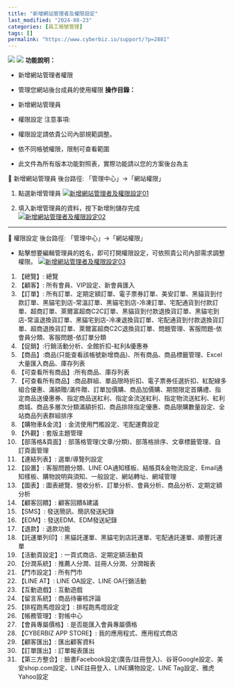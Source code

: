 ```yaml
---
title: "新增網站管理者及權限設定"
last_modified: "2024-08-23"
categories: [員工帳號管理]
tags: []
permalink: "https://www.cyberbiz.io/support/?p=2881"
---
```


![](https://www.cyberbiz.io/support/wp-content/uploads/適用站別.png)
[![](https://www.cyberbiz.io/support/wp-content/uploads/台灣站.png)](https://www.cyberbiz.io/support/?page_id=2490)
**功能說明：**  

* 新增網站管理者權限
* 管理您網站後台成員的使用權限
**操作目錄：**

* 新增網站管理員
* 權限設定
注意事項:  

* 權限設定請依貴公司內部規範調整。
* 依不同帳號權限，限制可查看範圍
* 此文件為所有版本功能對照表，實際功能請以您的方案後台為主

📌 新增網站管理員 後台路徑: 「管理中心」→「網站權限」  


1. 點選新增管理員 [![新增網站管理者及權限設定01](https://www.cyberbiz.io/support/wp-content/uploads/資安防護機制說明06.png)](https://www.cyberbiz.io/support/wp-content/uploads/資安防護機制說明06.png)


2. 填入新增管理員的資料，按下新增則儲存完成  
[![新增網站管理者及權限設定02](https://www.cyberbiz.io/support/wp-content/uploads/新增網站管理者及權限設定02.png)](https://www.cyberbiz.io/support/wp-content/uploads/新增網站管理者及權限設定02.png)



* * *


📌 權限設定 後台路徑: 「管理中心」→「網站權限」  

* 點擊想要編輯管理員的姓名，即可打開權限設定，可依照貴公司內部需求調整權限。 [![新增網站管理者及權限設定03](https://www.cyberbiz.io/support/wp-content/uploads/新增網站管理者及權限設定03.png)](https://www.cyberbiz.io/support/wp-content/uploads/新增網站管理者及權限設定03.png)


1. 【總覽】: 總覽
2. 【顧客】: 所有會員、VIP設定、新會員匯入
3. 【訂單】: 所有訂單、定期定額訂單、電子票券訂單、美安訂單、黑貓貨到付款訂單、黑貓宅到店-常溫訂單、黑貓宅到店-冷凍訂單、宅配通貨到付款訂單、超商訂單、萊爾富超商C2C訂單、黑貓貨到付款退換貨訂單、黑貓宅到店-常溫退換貨訂單、黑貓宅到店-冷凍退換貨訂單、宅配通貨到付款退換貨訂單、超商退換貨訂單、萊爾富超商C2C退換貨訂單、問題管理、客服問題-依會員分類、客服問題-依訂單分類
4. 【促銷】:行銷活動分析、全館折扣-紅利&優惠券
5. 【商品】:商品(只能查看該帳號新增商品)、所有商品、商品標籤管理、Excel大量匯入商品、庫存列表
6. 【可查看所有商品】:所有商品、庫存列表
7. 【可查看所有商品】:商品群組、單品限時折扣、電子票券任選折扣、紅配綠多組合優惠、滿額贈/滿件贈、訂單加價購、商品加價購、期間限定首購禮、指定商品送優惠券、指定商品送紅利、指定金流送紅利、指定物流送紅利、紅利商城、商品多層次分類滿額折扣、商品排除指定優惠、商品限購數量設定、全站商品列表群組排序
8. 【購物車&金流】: 金流使用門檻設定、宅配運費設定
9. 【外觀】: 套版主題管理
10. 【部落格&頁面】: 部落格管理(文章/分類)、部落格排序、文章標籤管理、自訂頁面管理
11. 【連結列表】: 選單/導覽列設定
12. 【設置】: 客服問題分類、LINE OA通知樣板、結帳頁&金物流設定、Email通知樣板、購物說明與須知、一般設定、網站轉址、網域管理
13. 【圖表】: 圖表總覽、營收分析、訂單分析、會員分析、商品分析、定期定額分析
14. 【顧客回饋】: 顧客回饋&建議
15. 【SMS】: 發送簡訊、簡訊發送紀錄
16. 【EDM】: 發送EDM、EDM發送紀錄
17. 【退款】: 退款功能
18. 【託運單列印】: 黑貓託運單、黑貓宅到店託運單、宅配通託運單、順豐託運單
19. 【活動頁設定】: 一頁式商店、定期定額活動頁
20. 【分潤系統】: 推薦人分潤、註冊人分潤、分潤報表
21. 【門市設定】: 所有門市
22. 【LINE AT】: LINE OA設定、LINE OA行銷活動
23. 【互動遊戲】: 互動遊戲
24. 【留言系統】: 商品待審核評論
25. 【排程跑馬燈設定】: 排程跑馬燈設定
26. 【帳務管理】: 對帳中心
27. 【會員專屬價格】: 是否能匯入會員專屬價格
28. 【CYBERBIZ APP STORE】: 我的應用程式、應用程式商店
29. 【顧客匯出】: 匯出顧客資料
30. 【訂單匯出】: 訂單報表匯出
31. 【第三方整合】: 臉書Facebook設定(廣告/註冊登入)、谷哥Google設定、美安shop.com設定、LINE註冊登入、LINE購物設定、LINE Tag設定、雅虎Yahoo設定

